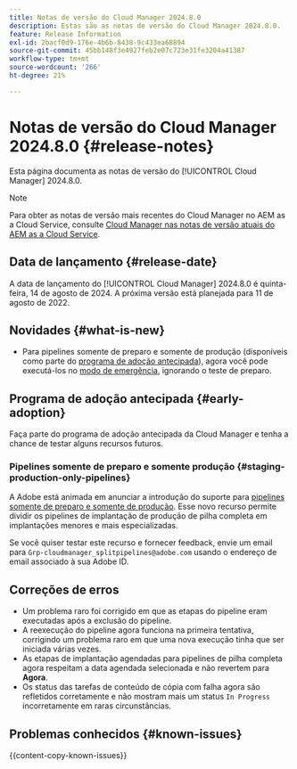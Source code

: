 ```yaml
---
title: Notas de versão do Cloud Manager 2024.8.0
description: Estas são as notas de versão do Cloud Manager 2024.8.0.
feature: Release Information
exl-id: 2bacf0d9-176e-4b6b-8438-9c433ea68894
source-git-commit: 45bb148f3e4927feb2e07c723e31fe3204a41387
workflow-type: tm+mt
source-wordcount: '266'
ht-degree: 21%

---
```


# Notas de versão do Cloud Manager 2024.8.0 {#release-notes}

Esta página documenta as notas de versão do [!UICONTROL Cloud Manager] 2024.8.0.

>[!NOTE]
>
>Para obter as notas de versão mais recentes do Cloud Manager no AEM as a Cloud Service, consulte [Cloud Manager nas notas de versão atuais do AEM as a Cloud Service](https://experienceleague.adobe.com/pt-br/docs/experience-manager-cloud-service/content/release-notes/cloud-manager/current).

## Data de lançamento {#release-date}

A data de lançamento do [!UICONTROL Cloud Manager] 2024.8.0 é quinta-feira, 14 de agosto de 2024. A próxima versão está planejada para 11 de agosto de 2022.

## Novidades {#what-is-new}

* Para pipelines somente de preparo e somente de produção (disponíveis como parte do [programa de adoção antecipada](#staging-production-only-pipelines)), agora você pode executá-los no [modo de emergência](/help/using/stage-prod-only.md#emergency-mode), ignorando o teste de preparo.

## Programa de adoção antecipada {#early-adoption}

Faça parte do programa de adoção antecipada da Cloud Manager e tenha a chance de testar alguns recursos futuros.

### Pipelines somente de preparo e somente produção {#staging-production-only-pipelines}

A Adobe está animada em anunciar a introdução do suporte para [pipelines somente de preparo e somente de produção](/help/using/stage-prod-only.md). Esse novo recurso permite dividir os pipelines de implantação de produção de pilha completa em implantações menores e mais especializadas.

Se você quiser testar este recurso e fornecer feedback, envie um email para `Grp-cloudmanager_splitpipelines@adobe.com` usando o endereço de email associado à sua Adobe ID.

## Correções de erros

* Um problema raro foi corrigido em que as etapas do pipeline eram executadas após a exclusão do pipeline.
* A reexecução do pipeline agora funciona na primeira tentativa, corrigindo um problema raro em que uma nova execução tinha que ser iniciada várias vezes.
* As etapas de implantação agendadas para pipelines de pilha completa agora respeitam a data agendada selecionada e não revertem para **Agora**.
* Os status das tarefas de conteúdo de cópia com falha agora são refletidos corretamente e não mostram mais um status `In Progress` incorretamente em raras circunstâncias.

## Problemas conhecidos {#known-issues}

{{content-copy-known-issues}}
